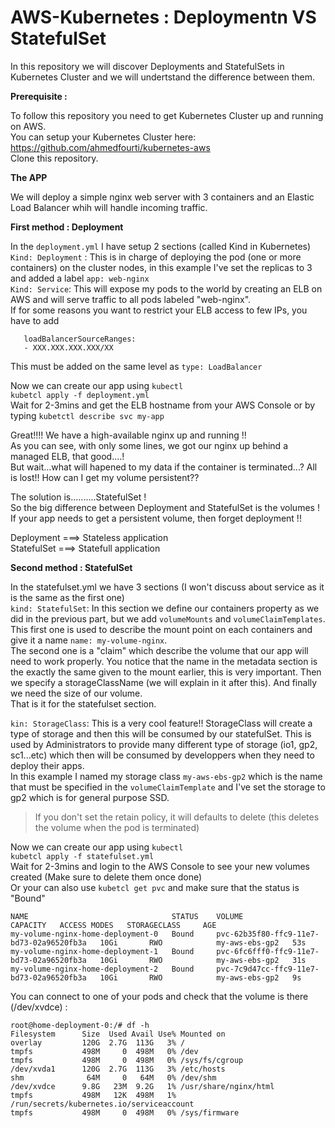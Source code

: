 AWS-Kubernetes : Deploymentn VS StatefulSet
===========================================


In this repository we will discover Deployments and StatefulSets in Kubernetes Cluster and we will undertstand the difference between them.

**Prerequisite :**

To follow this repository you need to get Kubernetes Cluster up and running on AWS.  
You can setup your Kubernetes Cluster here: https://github.com/ahmedfourti/kubernetes-aws  
Clone this repository.


**The APP**

We will deploy a simple nginx web server with 3 containers and an Elastic Load Balancer whih will handle incoming traffic.  


**First method : Deployment**

In the ``deployment.yml`` I have setup 2 sections (called Kind in Kubernetes)  
```Kind: Deployment``` : This is in charge of deploying the pod (one or more containers) on the cluster nodes, in this example I've set the replicas to 3 and added a label ```app: web-nginx```  
```Kind: Service```: This will expose my pods to the world by creating an ELB on AWS and will serve traffic to all pods labeled "web-nginx".  
If for some reasons you want to restrict your ELB access to few IPs, you have to add   
```
   loadBalancerSourceRanges:  
   - XXX.XXX.XXX.XXX/XX 
```    
This must be added on the same level as ```type: LoadBalancer```

Now we can create our app using ```kubectl```  
```kubetcl apply -f deployment.yml```  
Wait for 2-3mins and get the ELB hostname from your AWS Console or by typing ```kubetctl describe svc my-app```    

Great!!!! We have a high-available nginx up and running !!    
As you can see, with only some lines, we got our nginx up behind a managed ELB, that good....!  
But wait...what will hapened to my data if the container is terminated...? All is lost!! How can I get my volume persistent??  

The solution is..........StatefulSet !  
So the big difference between Deployment and StatefulSet is the volumes ! If your app needs to get a persistent volume, then forget deployment !!  

Deployment ===> Stateless application  
StatefulSet ===> Statefull application  

**Second method : StatefulSet**  

In the statefulset.yml we have 3 sections (I won't discuss about service as it is the same as the first one)  
```kind: StatefulSet```: In this section we define our containers property as we did in the previous part, but we add ```volumeMounts``` and ```volumeClaimTemplates```.  
This first one is used to describe the mount point on each containers and give it a name ```name: my-volume-nginx```.  
The second one is a "claim" which describe the volume that our app will need to work properly. You notice that the name in the metadata section is the exactly the same given to the mount earlier, this is very important. Then we specify a storageClassName (we will explain in it after this). And finally we need the size of our volume.  
That is it for the statefulset section.    

```kin: StorageClass```: This is a very cool feature!! StorageClass will create a type of storage and then this will be consumed by our statefulSet. This is used by Administrators to provide many different type of storage (io1, gp2, sc1...etc) which then will be consumed by developpers when they need to deploy their apps.   
In this example I named my storage class ```my-aws-ebs-gp2``` which is the name that must be specified in the ```volumeClaimTemplate``` and I've set the storage to gp2 which is for general purpose SSD.  

> If you don't set the retain policy, it will defaults to delete (this deletes the volume when the pod is terminated)  

Now we can create our app using ```kubectl```  
```kubetcl apply -f statefulset.yml```  
Wait for 2-3mins and login to the AWS Console to see your new volumes created (Make sure to delete them once done)  
Or your can also use ```kubetcl get pvc``` and make sure that the status is "Bound"  

```
NAME                                STATUS    VOLUME                                     CAPACITY   ACCESS MODES   STORAGECLASS     AGE
my-volume-nginx-home-deployment-0   Bound     pvc-62b35f80-ffc9-11e7-bd73-02a96520fb3a   10Gi       RWO            my-aws-ebs-gp2   53s
my-volume-nginx-home-deployment-1   Bound     pvc-6fc6fff0-ffc9-11e7-bd73-02a96520fb3a   10Gi       RWO            my-aws-ebs-gp2   31s
my-volume-nginx-home-deployment-2   Bound     pvc-7c9d47cc-ffc9-11e7-bd73-02a96520fb3a   10Gi       RWO            my-aws-ebs-gp2   9s
```  

You can connect to one of your pods and check that the volume is there (/dev/xvdce) :  

```
root@home-deployment-0:/# df -h
Filesystem      Size  Used Avail Use% Mounted on
overlay         120G  2.7G  113G   3% /
tmpfs           498M     0  498M   0% /dev
tmpfs           498M     0  498M   0% /sys/fs/cgroup
/dev/xvda1      120G  2.7G  113G   3% /etc/hosts
shm              64M     0   64M   0% /dev/shm
/dev/xvdce      9.8G   23M  9.2G   1% /usr/share/nginx/html
tmpfs           498M   12K  498M   1% /run/secrets/kubernetes.io/serviceaccount
tmpfs           498M     0  498M   0% /sys/firmware
```